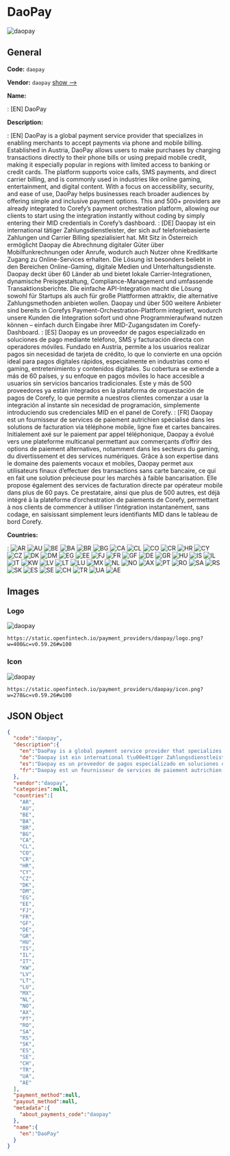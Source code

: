
# DaoPay 
![daopay](https://static.openfintech.io/payment_providers/daopay/logo.png?w=400&c=v0.59.26#w100)  

## General 
 
**Code:** `daopay` 
 
**Vendor:** `daopay` [show -->](/vendors/daopay/) 
 
**Name:** 
 
:	[EN] DaoPay 
 
**Description:** 
 
: [EN] DaoPay is a global payment service provider that specializes in enabling merchants to accept payments via phone and mobile billing. Established in Austria, DaoPay allows users to make purchases by charging transactions directly to their phone bills or using prepaid mobile credit, making it especially popular in regions with limited access to banking or credit cards. The platform supports voice calls, SMS payments, and direct carrier billing, and is commonly used in industries like online gaming, entertainment, and digital content. With a focus on accessibility, security, and ease of use, DaoPay helps businesses reach broader audiences by offering simple and inclusive payment options. This and 500+ providers are already integrated to Corefy’s payment orchestration platform, allowing our clients to start using the integration instantly without coding by simply entering their MID credentials in Corefy’s dashboard. 
: [DE] Daopay ist ein international tätiger Zahlungsdienstleister, der sich auf telefoniebasierte Zahlungen und Carrier Billing spezialisiert hat. Mit Sitz in Österreich ermöglicht Daopay die Abrechnung digitaler Güter über Mobilfunkrechnungen oder Anrufe, wodurch auch Nutzer ohne Kreditkarte Zugang zu Online-Services erhalten. Die Lösung ist besonders beliebt in den Bereichen Online-Gaming, digitale Medien und Unterhaltungsdienste. Daopay deckt über 60 Länder ab und bietet lokale Carrier-Integrationen, dynamische Preisgestaltung, Compliance-Management und umfassende Transaktionsberichte. Die einfache API-Integration macht die Lösung sowohl für Startups als auch für große Plattformen attraktiv, die alternative Zahlungsmethoden anbieten wollen. Daopay und über 500 weitere Anbieter sind bereits in Corefys Payment-Orchestration-Plattform integriert, wodurch unsere Kunden die Integration sofort und ohne Programmieraufwand nutzen können – einfach durch Eingabe ihrer MID-Zugangsdaten im Corefy-Dashboard. 
: [ES] Daopay es un proveedor de pagos especializado en soluciones de pago mediante teléfono, SMS y facturación directa con operadores móviles. Fundado en Austria, permite a los usuarios realizar pagos sin necesidad de tarjeta de crédito, lo que lo convierte en una opción ideal para pagos digitales rápidos, especialmente en industrias como el gaming, entretenimiento y contenidos digitales. Su cobertura se extiende a más de 60 países, y su enfoque en pagos móviles lo hace accesible a usuarios sin servicios bancarios tradicionales. Este y más de 500 proveedores ya están integrados en la plataforma de orquestación de pagos de Corefy, lo que permite a nuestros clientes comenzar a usar la integración al instante sin necesidad de programación, simplemente introduciendo sus credenciales MID en el panel de Corefy. 
: [FR] Daopay est un fournisseur de services de paiement autrichien spécialisé dans les solutions de facturation via téléphone mobile, ligne fixe et cartes bancaires. Initialement axé sur le paiement par appel téléphonique, Daopay a évolué vers une plateforme multicanal permettant aux commerçants d’offrir des options de paiement alternatives, notamment dans les secteurs du gaming, du divertissement et des services numériques. Grâce à son expertise dans le domaine des paiements vocaux et mobiles, Daopay permet aux utilisateurs finaux d’effectuer des transactions sans carte bancaire, ce qui en fait une solution précieuse pour les marchés à faible bancarisation. Elle propose également des services de facturation directe par opérateur mobile dans plus de 60 pays. Ce prestataire, ainsi que plus de 500 autres, est déjà intégré à la plateforme d’orchestration de paiements de Corefy, permettant à nos clients de commencer à utiliser l’intégration instantanément, sans codage, en saisissant simplement leurs identifiants MID dans le tableau de bord Corefy. 
 
 
**Countries:** 
 
:	![AR](https://cdnjs.cloudflare.com/ajax/libs/flag-icon-css/3.3.0/flags/4x3/ar.svg#w24) 	![AU](https://cdnjs.cloudflare.com/ajax/libs/flag-icon-css/3.3.0/flags/4x3/au.svg#w24) 	![BE](https://cdnjs.cloudflare.com/ajax/libs/flag-icon-css/3.3.0/flags/4x3/be.svg#w24) 	![BA](https://cdnjs.cloudflare.com/ajax/libs/flag-icon-css/3.3.0/flags/4x3/ba.svg#w24) 	![BR](https://cdnjs.cloudflare.com/ajax/libs/flag-icon-css/3.3.0/flags/4x3/br.svg#w24) 	![BG](https://cdnjs.cloudflare.com/ajax/libs/flag-icon-css/3.3.0/flags/4x3/bg.svg#w24) 	![CA](https://cdnjs.cloudflare.com/ajax/libs/flag-icon-css/3.3.0/flags/4x3/ca.svg#w24) 	![CL](https://cdnjs.cloudflare.com/ajax/libs/flag-icon-css/3.3.0/flags/4x3/cl.svg#w24) 	![CO](https://cdnjs.cloudflare.com/ajax/libs/flag-icon-css/3.3.0/flags/4x3/co.svg#w24) 	![CR](https://cdnjs.cloudflare.com/ajax/libs/flag-icon-css/3.3.0/flags/4x3/cr.svg#w24) 	![HR](https://cdnjs.cloudflare.com/ajax/libs/flag-icon-css/3.3.0/flags/4x3/hr.svg#w24) 	![CY](https://cdnjs.cloudflare.com/ajax/libs/flag-icon-css/3.3.0/flags/4x3/cy.svg#w24) 	![CZ](https://cdnjs.cloudflare.com/ajax/libs/flag-icon-css/3.3.0/flags/4x3/cz.svg#w24) 	![DK](https://cdnjs.cloudflare.com/ajax/libs/flag-icon-css/3.3.0/flags/4x3/dk.svg#w24) 	![DM](https://cdnjs.cloudflare.com/ajax/libs/flag-icon-css/3.3.0/flags/4x3/dm.svg#w24) 	![EG](https://cdnjs.cloudflare.com/ajax/libs/flag-icon-css/3.3.0/flags/4x3/eg.svg#w24) 	![EE](https://cdnjs.cloudflare.com/ajax/libs/flag-icon-css/3.3.0/flags/4x3/ee.svg#w24) 	![FJ](https://cdnjs.cloudflare.com/ajax/libs/flag-icon-css/3.3.0/flags/4x3/fj.svg#w24) 	![FR](https://cdnjs.cloudflare.com/ajax/libs/flag-icon-css/3.3.0/flags/4x3/fr.svg#w24) 	![GF](https://cdnjs.cloudflare.com/ajax/libs/flag-icon-css/3.3.0/flags/4x3/gf.svg#w24) 	![DE](https://cdnjs.cloudflare.com/ajax/libs/flag-icon-css/3.3.0/flags/4x3/de.svg#w24) 	![GR](https://cdnjs.cloudflare.com/ajax/libs/flag-icon-css/3.3.0/flags/4x3/gr.svg#w24) 	![HU](https://cdnjs.cloudflare.com/ajax/libs/flag-icon-css/3.3.0/flags/4x3/hu.svg#w24) 	![IS](https://cdnjs.cloudflare.com/ajax/libs/flag-icon-css/3.3.0/flags/4x3/is.svg#w24) 	![IL](https://cdnjs.cloudflare.com/ajax/libs/flag-icon-css/3.3.0/flags/4x3/il.svg#w24) 	![IT](https://cdnjs.cloudflare.com/ajax/libs/flag-icon-css/3.3.0/flags/4x3/it.svg#w24) 	![KW](https://cdnjs.cloudflare.com/ajax/libs/flag-icon-css/3.3.0/flags/4x3/kw.svg#w24) 	![LV](https://cdnjs.cloudflare.com/ajax/libs/flag-icon-css/3.3.0/flags/4x3/lv.svg#w24) 	![LT](https://cdnjs.cloudflare.com/ajax/libs/flag-icon-css/3.3.0/flags/4x3/lt.svg#w24) 	![LU](https://cdnjs.cloudflare.com/ajax/libs/flag-icon-css/3.3.0/flags/4x3/lu.svg#w24) 	![MX](https://cdnjs.cloudflare.com/ajax/libs/flag-icon-css/3.3.0/flags/4x3/mx.svg#w24) 	![NL](https://cdnjs.cloudflare.com/ajax/libs/flag-icon-css/3.3.0/flags/4x3/nl.svg#w24) 	![NO](https://cdnjs.cloudflare.com/ajax/libs/flag-icon-css/3.3.0/flags/4x3/no.svg#w24) 	![AX](https://cdnjs.cloudflare.com/ajax/libs/flag-icon-css/3.3.0/flags/4x3/ax.svg#w24) 	![PT](https://cdnjs.cloudflare.com/ajax/libs/flag-icon-css/3.3.0/flags/4x3/pt.svg#w24) 	![RO](https://cdnjs.cloudflare.com/ajax/libs/flag-icon-css/3.3.0/flags/4x3/ro.svg#w24) 	![SA](https://cdnjs.cloudflare.com/ajax/libs/flag-icon-css/3.3.0/flags/4x3/sa.svg#w24) 	![RS](https://cdnjs.cloudflare.com/ajax/libs/flag-icon-css/3.3.0/flags/4x3/rs.svg#w24) 	![SK](https://cdnjs.cloudflare.com/ajax/libs/flag-icon-css/3.3.0/flags/4x3/sk.svg#w24) 	![ES](https://cdnjs.cloudflare.com/ajax/libs/flag-icon-css/3.3.0/flags/4x3/es.svg#w24) 	![SE](https://cdnjs.cloudflare.com/ajax/libs/flag-icon-css/3.3.0/flags/4x3/se.svg#w24) 	![CH](https://cdnjs.cloudflare.com/ajax/libs/flag-icon-css/3.3.0/flags/4x3/ch.svg#w24) 	![TR](https://cdnjs.cloudflare.com/ajax/libs/flag-icon-css/3.3.0/flags/4x3/tr.svg#w24) 	![UA](https://cdnjs.cloudflare.com/ajax/libs/flag-icon-css/3.3.0/flags/4x3/ua.svg#w24) 	![AE](https://cdnjs.cloudflare.com/ajax/libs/flag-icon-css/3.3.0/flags/4x3/ae.svg#w24)  

## Images 

### Logo 
 
![daopay](https://static.openfintech.io/payment_providers/daopay/logo.png?w=400&c=v0.59.26#w100)  

```
https://static.openfintech.io/payment_providers/daopay/logo.png?w=400&c=v0.59.26#w100
```  

### Icon 
 
![daopay](https://static.openfintech.io/payment_providers/daopay/icon.png?w=278&c=v0.59.26#w100)  

```
https://static.openfintech.io/payment_providers/daopay/icon.png?w=278&c=v0.59.26#w100
```  

## JSON Object 

```json
{
  "code":"daopay",
  "description":{
    "en":"DaoPay is a global payment service provider that specializes in enabling merchants to accept payments via phone and mobile billing. Established in Austria, DaoPay allows users to make purchases by charging transactions directly to their phone bills or using prepaid mobile credit, making it especially popular in regions with limited access to banking or credit cards. The platform supports voice calls, SMS payments, and direct carrier billing, and is commonly used in industries like online gaming, entertainment, and digital content. With a focus on accessibility, security, and ease of use, DaoPay helps businesses reach broader audiences by offering simple and inclusive payment options. This and 500+ providers are already integrated to Corefy\u2019s payment orchestration platform, allowing our clients to start using the integration instantly without coding by simply entering their MID credentials in Corefy\u2019s dashboard.",
    "de":"Daopay ist ein international t\u00e4tiger Zahlungsdienstleister, der sich auf telefoniebasierte Zahlungen und Carrier Billing spezialisiert hat. Mit Sitz in \u00d6sterreich erm\u00f6glicht Daopay die Abrechnung digitaler G\u00fcter \u00fcber Mobilfunkrechnungen oder Anrufe, wodurch auch Nutzer ohne Kreditkarte Zugang zu Online-Services erhalten. Die L\u00f6sung ist besonders beliebt in den Bereichen Online-Gaming, digitale Medien und Unterhaltungsdienste. Daopay deckt \u00fcber 60 L\u00e4nder ab und bietet lokale Carrier-Integrationen, dynamische Preisgestaltung, Compliance-Management und umfassende Transaktionsberichte. Die einfache API-Integration macht die L\u00f6sung sowohl f\u00fcr Startups als auch f\u00fcr gro\u00dfe Plattformen attraktiv, die alternative Zahlungsmethoden anbieten wollen. Daopay und \u00fcber 500 weitere Anbieter sind bereits in Corefys Payment-Orchestration-Plattform integriert, wodurch unsere Kunden die Integration sofort und ohne Programmieraufwand nutzen k\u00f6nnen \u2013 einfach durch Eingabe ihrer MID-Zugangsdaten im Corefy-Dashboard.",
    "es":"Daopay es un proveedor de pagos especializado en soluciones de pago mediante tel\u00e9fono, SMS y facturaci\u00f3n directa con operadores m\u00f3viles. Fundado en Austria, permite a los usuarios realizar pagos sin necesidad de tarjeta de cr\u00e9dito, lo que lo convierte en una opci\u00f3n ideal para pagos digitales r\u00e1pidos, especialmente en industrias como el gaming, entretenimiento y contenidos digitales. Su cobertura se extiende a m\u00e1s de 60 pa\u00edses, y su enfoque en pagos m\u00f3viles lo hace accesible a usuarios sin servicios bancarios tradicionales. Este y m\u00e1s de 500 proveedores ya est\u00e1n integrados en la plataforma de orquestaci\u00f3n de pagos de Corefy, lo que permite a nuestros clientes comenzar a usar la integraci\u00f3n al instante sin necesidad de programaci\u00f3n, simplemente introduciendo sus credenciales MID en el panel de Corefy.",
    "fr":"Daopay est un fournisseur de services de paiement autrichien sp\u00e9cialis\u00e9 dans les solutions de facturation via t\u00e9l\u00e9phone mobile, ligne fixe et cartes bancaires. Initialement ax\u00e9 sur le paiement par appel t\u00e9l\u00e9phonique, Daopay a \u00e9volu\u00e9 vers une plateforme multicanal permettant aux commer\u00e7ants d\u2019offrir des options de paiement alternatives, notamment dans les secteurs du gaming, du divertissement et des services num\u00e9riques. Gr\u00e2ce \u00e0 son expertise dans le domaine des paiements vocaux et mobiles, Daopay permet aux utilisateurs finaux d\u2019effectuer des transactions sans carte bancaire, ce qui en fait une solution pr\u00e9cieuse pour les march\u00e9s \u00e0 faible bancarisation. Elle propose \u00e9galement des services de facturation directe par op\u00e9rateur mobile dans plus de 60 pays. Ce prestataire, ainsi que plus de 500 autres, est d\u00e9j\u00e0 int\u00e9gr\u00e9 \u00e0 la plateforme d\u2019orchestration de paiements de Corefy, permettant \u00e0 nos clients de commencer \u00e0 utiliser l\u2019int\u00e9gration instantan\u00e9ment, sans codage, en saisissant simplement leurs identifiants MID dans le tableau de bord Corefy."
  },
  "vendor":"daopay",
  "categories":null,
  "countries":[
    "AR",
    "AU",
    "BE",
    "BA",
    "BR",
    "BG",
    "CA",
    "CL",
    "CO",
    "CR",
    "HR",
    "CY",
    "CZ",
    "DK",
    "DM",
    "EG",
    "EE",
    "FJ",
    "FR",
    "GF",
    "DE",
    "GR",
    "HU",
    "IS",
    "IL",
    "IT",
    "KW",
    "LV",
    "LT",
    "LU",
    "MX",
    "NL",
    "NO",
    "AX",
    "PT",
    "RO",
    "SA",
    "RS",
    "SK",
    "ES",
    "SE",
    "CH",
    "TR",
    "UA",
    "AE"
  ],
  "payment_method":null,
  "payout_method":null,
  "metadata":{
    "about_payments_code":"daopay"
  },
  "name":{
    "en":"DaoPay"
  }
}
```  
